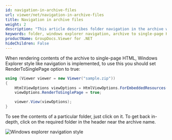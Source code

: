 ```yaml
---
id: navigation-in-archive-files
url: viewer/net/navigation-in-archive-files
title: Navigation in archive files
weight: 2
description: "This article describes folder navigation in the archive with GroupDocs.Viewer within your .NET applications."
keywords: folder, windows explorer navigation, archive to single-page HTML, Windows Explorer style
productName: GroupDocs.Viewer for .NET
hideChildren: False
---
```

When rendering contents of the archive to single-page HTML, Windows Explorer style like navigation is implemented, to use this you should set RenderToSinglePage option to true:

```csharp
using (Viewer viewer = new Viewer("sample.zip"))
{
    HtmlViewOptions viewOptions = HtmlViewOptions.ForEmbeddedResources();
    viewOptions.RenderToSinglePage = true;

    viewer.View(viewOptions);
}
```

To see the contents of a particular folder, just click on it. To get back in-depth, click on the required folder in the header near the archive name.

![Windows explorer navigation style](/viewer/net/images/navigation-in-archive-files/navigation.gif)
